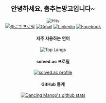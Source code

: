 <div align='center'>

## 안녕하세요, 춤추는망고입니다~

![Hits](https://hits.seeyoufarm.com/api/count/incr/badge.svg?url=https%3A%2F%2Fgithub.com%2Fensia96%2Fhit-counter&count_bg=%23FFCD00&title_bg=%23706F2C&icon=&icon_color=%23E7E7E7&title=조회수(오늘/전체)&edge_flat=false)  
[![블로그 프로필](https://img.shields.io/badge/블로그%20프로필-ffcd00?style=flat-square&logo=AngelList&logoColor=black)](https://ensia96.github.io/about)
[![Gmail](https://img.shields.io/badge/Gmail-d14836?style=flat-square&logo=Gmail&logoColor=white)](mailto:ensia96@gmail.com)
[![Linkedin](https://img.shields.io/badge/-LinkedIn-blue?style=flat-square&logo=Linkedin&logoColor=white)](https://www.linkedin.com/in/ensia96/)
[![Facebook](https://img.shields.io/badge/facebook-1877f2?style=flat-square&logo=facebook&logoColor=white)](https://www.facebook.com/profile.php?id=100005786230677)

#### 자주 사용하는 언어
![Top Langs](https://github-readme-stats.vercel.app/api/top-langs/?username=ensia96&layout=compact&exclude_repo=ensia96.github.io&langs_count=4)

#### solved.ac 프로필
[![solved.ac profile](http://mazassumnida.wtf/api/v2/generate_badge?boj=ensia96)](https://solved.ac/ensia96/)

#### GitHub 통계
[![Dancing Mango's github stats](https://github-readme-stats.vercel.app/api?username=ensia96&count_private=true&show_icons=true&theme=gruvbox&locale=kr)](https://github.com/ensia96)

</div>

<!--
### 😝 Hi there 👋

**ensia96/ensia96** is a ✨ _special_ ✨ repository because its `README.md` (this file) appears on your GitHub profile.

| ![Contact & Social](https://img.shields.io/badge/Contact&Social-FFFFFF?style=for-the-badge) | [![Gmail Badge](https://img.shields.io/badge/Gmail-d14836?style=flat-square&logo=Gmail&logoColor=white&link=mailto:ensia96@gmail.com)](mailto:ensia96@gmail.com) [![Linkedin Badge](https://img.shields.io/badge/-LinkedIn-blue?style=flat-square&logo=Linkedin&logoColor=white&link=https://https://www.linkedin.com/in/ensia96/)](https://www.linkedin.com/in/ensia96/) [![Facebook Badge](https://img.shields.io/badge/facebook-1877f2?style=flat-square&logo=facebook&logoColor=white&link=https://www.facebook.com/profile.php?id=100005786230677)](https://www.facebook.com/profile.php?id=100005786230677) [![Instagram Badge](http://img.shields.io/badge/-Instagram-white?style=flat-square&logo=instagram&link=https://www.instagram.com/ensia96/)](https://www.instagram.com/ensia96/) |
|:-:|-|
| ![Languages](https://img.shields.io/badge/Languages-FFFFFF?style=for-the-badge) | ![PYTHON](https://img.shields.io/badge/PYTHON-%E2%98%85%E2%98%85%E2%98%85%E2%98%85%E2%98%86-0696D7?style=for-the-badge&logo=Python&logoColor=0696D7) ![JAVASCRIPT](https://img.shields.io/badge/JAVASCRIPT-%E2%98%85%E2%98%85%E2%98%85%E2%98%86%E2%98%86-FFE114?style=for-the-badge&logo=javascript&logoColor=FFE114) ![GO](https://img.shields.io/badge/Go-%E2%98%86-3edafa?style=for-the-badge&logo=Go&logoColor=3edafa) |
| ![Skills](https://img.shields.io/badge/Skills-FFFFFF?style=for-the-badge) | ![HTML5](https://img.shields.io/badge/--FFFFFF?style=for-the-badge&logo=HTML5&logoColor=E34F26) ![CSS3](https://img.shields.io/badge/--FFFFFF?style=for-the-badge&logo=CSS3&logoColor=1572B6) ![MarkDown](https://img.shields.io/badge/--FFFFFF?style=for-the-badge&logo=MarkDown&logoColor=000000) ![React](https://img.shields.io/badge/--FFFFFF?style=for-the-badge&logo=React&logoColor=61DAFB) ![Redux](https://img.shields.io/badge/--FFFFFF?style=for-the-badge&logo=Redux&logoColor=764ABC) ![Expo](https://img.shields.io/badge/--FFFFFF?style=for-the-badge&logo=Expo&logoColor=000020) ![Node.Js](https://img.shields.io/badge/--FFFFFF?style=for-the-badge&logo=Node.js&logoColor=339933) ![GraphQL](https://img.shields.io/badge/--FFFFFF?style=for-the-badge&logo=GraphQL&logoColor=E10098 ) ![Django](https://img.shields.io/badge/--FFFFFF?style=for-the-badge&logo=Django&logoColor=092E20) ![MySQL](https://img.shields.io/badge/--FFFFFF?style=for-the-badge&logo=MySQL&logoColor=4479A1) ![MongoDB](https://img.shields.io/badge/--FFFFFF?style=for-the-badge&logo=MongoDB&logoColor=47A248) ![Amazon AWS](https://img.shields.io/badge/--FFFFFF?style=for-the-badge&logo=Amazon%20AWS&logoColor=232F3E) ![Docker](https://img.shields.io/badge/--FFFFFF?style=for-the-badge&logo=Docker&logoColor=2496ED) |
| ![Tools](https://img.shields.io/badge/Tools-FFFFFF?style=for-the-badge) | ![Slack](https://img.shields.io/badge/--FFFFFF?style=for-the-badge&logo=Slack&logoColor=4A154B) ![Notion](https://img.shields.io/badge/--FFFFFF?style=for-the-badge&logo=Notion&logoColor=000000) ![Trello](https://img.shields.io/badge/--FFFFFF?style=for-the-badge&logo=Trello&logoColor=0079BF) ![Vim](https://img.shields.io/badge/--FFFFFF?style=for-the-badge&logo=Vim&logoColor=019733) ![NeoVim](https://img.shields.io/badge/--FFFFFF?style=for-the-badge&logo=NeoVim&logoColor=57A143) ![Visual Studio Code](https://img.shields.io/badge/--FFFFFF?style=for-the-badge&logo=Visual%20Studio%20Code&logoColor=007ACC) ![PostMan](https://img.shields.io/badge/--FFFFFF?style=for-the-badge&logo=PostMan&logoColor=FF6C37) ![GitKraken](https://img.shields.io/badge/--FFFFFF?style=for-the-badge&logo=GitKraken&logoColor=179287) ![GitHub](https://img.shields.io/badge/--FFFFFF?style=for-the-badge&logo=GitHub&logoColor=181717) |
| ![Status](https://img.shields.io/badge/Status-FFFFFF?style=for-the-badge) | [![Dancing Mango's github stats](https://github-readme-stats.vercel.app/api?username=ensia96&count_private=true&show_icons=true&theme=gruvbox)](https://github.com/ensia96) |

![Top Langs](https://github-readme-stats.vercel.app/api/top-langs/?username=ensia96&layout=compact&exclude_repo=ensia96.github.io&langs_count=4)


[![name](uri)](link)

//깃헙 레포 사용 언어 수
https://img.shields.io/github/languages/count/ensia96/survive
//깃헙 레포 최다빈도 언어
https://img.shields.io/github/languages/top/ensia96/survive
//깃헙 레포 코드 용량
https://img.shields.io/github/languages/code-size/ensia96/survive
//깃헙 레포 용량
https://img.shields.io/github/repo-size/ensia96/survive
//깃헙 레포 오픈 이슈 개수
https://img.shields.io/github/issues/ensia96/survive
//깃헙 레포 닫힌 이슈 개수
https://img.shields.io/github/issues-closed/ensi96/survive
//깃헙 레포 주간 커밋 수
https://img.shields.io/github/commit-activity/w/ensia96/survive
//깃헙 레포 라스트 커밋 날짜
https://img.shields.io/github/last-commit/ensia96/survive

Here are some ideas to get you started:

- 🔭 I’m currently working on ...
- 🌱 I’m currently learning ...
- 👯 I’m looking to collaborate on ...
- 🤔 I’m looking for help with ...
- 💬 Ask me about ...
- 📫 How to reach me: ...
- 😄 Pronouns: ...
- ⚡ Fun fact: ...

![PYTHON](https://img.shields.io/badge/PYTHON-%E2%98%85%E2%98%85%E2%98%85%E2%98%85%E2%98%86-0696D7?style=for-the-badge&logo=Python&logoColor=0696D7)
![JAVASCRIPT](https://img.shields.io/badge/JAVASCRIPT-%E2%98%85%E2%98%85%E2%98%85%E2%98%86%E2%98%86-FFE114?style=for-the-badge&logo=javascript&logoColor=FFE114)
![GO](https://img.shields.io/badge/Go-%E2%98%86-3edafa?style=for-the-badge&logo=Go&logoColor=3edafa)

[![Dancing Mango's github stats](https://github-readme-stats.vercel.app/api?username=ensia96&count_private=true&show_icons=true&theme=gruvbox)](https://github.com/ensia96/github-readme-stats)

[![Gmail Badge](https://img.shields.io/badge/Gmail-d14836?style=flat-square&logo=Gmail&logoColor=white&link=mailto:ensia96@gmail.com)](mailto:ensia96@gmail.com)
[![Facebook Badge](https://img.shields.io/badge/facebook-1877f2?style=flat-square&logo=facebook&logoColor=white&link=https://www.facebook.com/profile.php?id=100005786230677)](https://www.facebook.com/profile.php?id=100005786230677)
[![Instagram Badge](http://img.shields.io/badge/-Instagram-white?style=flat-square&logo=instagram&link=https://www.instagram.com/ensia96/)](https://www.instagram.com/ensia96/)
[![Linkedin Badge](https://img.shields.io/badge/-LinkedIn-blue?style=flat-square&logo=Linkedin&logoColor=white&link=https://www.linkedin.com/in/ensia96/)](https://www.linkedin.com/in/ensia96/)
[![Tech Blog Badge](http://img.shields.io/badge/-Tech%20blog-black?style=flat-square&logo=notion&link=https://www.notion.so/ensia96/3c41973085294a0fa376c9eea277cf91)](https://www.notion.so/ensia96/3c41973085294a0fa376c9eea277cf91)

### `느리지만 천천히`
[![my_project](https://github-readme-stats.vercel.app/api/pin/?username=ensia96&repo=my_project)](https://github.com/ensia96/my_project)
### `부족한 사고력 충전!`
[![Algorithm](https://github-readme-stats.vercel.app/api/pin/?username=ensia96&repo=Algorithm)](https://github.com/ensia96/Algorithm)

[![my_project](https://github-readme-stats.vercel.app/api/pin/?username=ensia96&repo=my_project)](https://github.com/ensia96/my_project)
[![Algorithm](https://github-readme-stats.vercel.app/api/pin/?username=ensia96&repo=Algorithm)](https://github.com/ensia96/Algorithm)
[![OpenSource](https://github-readme-stats.vercel.app/api/pin/?username=ensia96&repo=OpenSource)](https://github.com/ensia96/OpenSource)
[![ensia96.github.io](https://github-readme-stats.vercel.app/api/pin/?username=ensia96&repo=ensia96.github.io)](https://github.com/ensia96/ensia96.github.io)

-->
